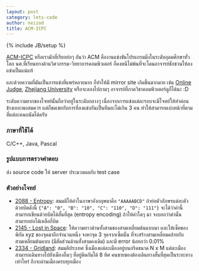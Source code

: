 ```yaml
---
layout: post
category: lets-code
author: neizod
title: ACM-ICPC
---
```

{% include JB/setup %}

[ACM-ICPC](http://cm.baylor.edu/welcome.icpc) หรือเรามักที่เรียกย่อๆ กันว่า ACM คืองานแข่งขันโปรแกรมมิ่งในระดับอุดมศึกษาทั่วโลก นศ.ที่เรียนทางด้านวิศวกรรม-วิทยาการคอมพิวเตอร์ ก็คงหนีไม่พ้นที่จะโดนอาจารย์ชักชวนให้ลงแข่งเป็นแน่แท้

และด้วยความที่มันเป็นการแข่งที่แพร่หลายมาก ก็ทำให้มี mirror site เกิดขึ้นมากมาย เช่น [Online Judge](http://livearchive.onlinejudge.org/index.php?option=com_onlinejudge&Itemid=8), [Zhejiang University](http://acm.zju.edu.cn/onlinejudge/showProblemsets.do) หรือจะลองไปถามๆ อาจารย์ที่ภาควิชาคอมพิวเตอร์ดูก็ได้นะ :D

ระดับความยากของโจทย์นั้นถือว่าอยู่ในระดับกลางๆ เนื่องจากการแข่งแต่ละรอบจะมีโจทย์ให้ทำค่อนข้างเยอะพอสมควร แต่ก็ชดเชยกับการที่ลงแข่งกันเป็นทีมละไม่เกิน 3 คน ทำให้สามารถแบ่งหน้าที่ตามที่แต่ละคนถนัดได้ครับ

### ภาษาที่ใช้ได้

C/C++, Java, Pascal

### รูปแบบการตรวจคำตอบ

ส่ง source code ให้ server ประมวลผลกับ test case

### ตัวอย่างโจทย์

- [2088 - Entropy](http://livearchive.onlinejudge.org/external/20/2088.pdf): สมมติให้คำในภาษาอังกฤษมาคือ `"AAAAABCD"` ถ้าย่อตัวอักษรแต่ละตัวด้วยบิตดังนี้ `{"A": "0", "B": "10", "C": "110", "D": "111"}` จะได้ว่าคำนี้สามารถเขียนด้วยบิตได้สั้นที่สุด (entropy encoding) ถ้าให้คำใดๆ มา จงบอกว่าคำนั้นสามารถย่อได้เหลือกี่บิต
- [2145 - Lost in Space](http://livearchive.onlinejudge.org/external/21/2145.pdf): ให้ความยาวด้านทั้งสามของสามเหลี่ยมต้นแบบมา และให้เซ็ตของพิกัด xyz ของจุดมาอีกจำนวนหนึ่ง จงหาจุด 3 จุดจากเซ็ตนั้น ที่จะสร้างสามเหลี่ยมคล้ายกับสามเหลี่ยมต้นแบบ (มีสัดส่วนด้านทั้งสามคงเดิม) และมี error น้อยกว่า 0.01%
- [2334 - Gridland](http://livearchive.onlinejudge.org/external/23/2334.pdf): สมมติประเทศ ซึ่งเมืองแต่ละเมืองอยู่บนกริดขนาด N x M แต่ละเมืองสามารถเดินทางไปยังเมืองอื่นๆ ที่อยู่ติดกันได้ 8 ทิศ คนขายของต้องเดินทางสั้นที่สุดเป็นระยะทางเท่าไหร่ ถึงจะผ่านเมืองครบทุกเมือง
